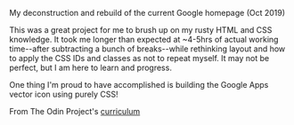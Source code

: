 My deconstruction and rebuild of the current Google homepage (Oct 2019)

This was a great project for me to brush up on my rusty HTML and CSS knowledge. It took me longer than expected at ~4-5hrs of actual working time--after subtracting a bunch of breaks--while rethinking layout and how to apply the CSS IDs and classes as not to repeat myself. It may not be perfect, but I am here to learn and progress.

One thing I'm proud to have accomplished is building the Google Apps vector icon using purely CSS!


From The Odin Project's [curriculum](http://www.theodinproject.com/courses/web-development-101/lessons/html-css)
